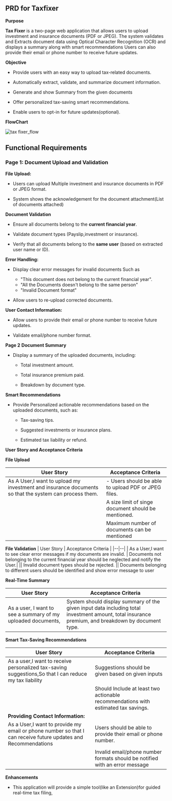 ## PRD for Taxfixer

**Purpose**

  **Tax Fixer** is a two-page web application that allows users to upload investment and insurance documents (PDF or JPEG). The system validates and Extracts document data using Optical Character Recognition (OCR) and displays a summary along with smart recommendations Users can also provide their email or phone number to receive future updates.

**Objective**
-   Provide users with an easy way to upload tax-related documents.
    
-   Automatically extract, validate, and summarize document information.
    
- Generate and show  Summary from the given documents  
- Offer personalized tax-saving smart recommendations.
    
-   Enable users to opt-in for future updates(optional).

**FlowChart**

![tax fixer_flow](https://github.com/user-attachments/assets/e4a819d2-9352-47c9-b17d-bd296047dc3d)




## **Functional Requirements**

### **Page 1: Document Upload and Validation**

 **File Upload:**
    
   -   Users can upload Multiple investment and insurance documents in PDF or JPEG format.
        
   -   System shows the acknowledgement for the document attachment(List of documents attached)
        
**Document Validation**
 -   Ensure all documents belong to the  **current financial year**.
    
 -   Validate document types (Payslip,investment or insurance).
    
 -   Verify that all documents belong to the  **same user**  (based on extracted user name or ID).

 **Error Handling:**
    
 -   Display clear error messages for invalid documents Such as
	   -  "This document does not belong to the current financial year".
	   - "All the Documents doesn't belong to the same person"
	   - "Invalid Document format"
        
  -   Allow users to re-upload corrected documents.

**User Contact Information:**

 -   Allow users to provide their email or phone number to receive future updates.
    
 -   Validate email/phone number format.

**Page 2**
**Document Summary**
   

 - Display a summary of the uploaded documents, including:
       
     -   Total investment amount.
           
   	 -   Total insurance premium paid.
           
   	  -   Breakdown by document type.

**Smart Recommendations**
-   Provide Personalized actionable recommendations based on the uploaded documents, such as:
    
    -   Tax-saving tips.
        
    -   Suggested investments or insurance plans.
        
    -   Estimated tax liability or refund.

 **User Story and Acceptance Criteria**



**File Upload**


|User Story|Acceptance Criteria  |
|--|--|
| As A User,I want to upload my investment and insurance documents so that the system can process them. |-   Users should be able to upload PDF or JPEG files.  |
||A size limit of singe document should be mentioned.
||Maximum number of documents can be mentioned


**File Validation**
| User Story | Acceptance Criteria |
|--|--|
| As a User,I want to see clear error messages if my documents are invalid. |   Documents not belonging to the current financial year should be neglected and notify the User.|
||   Invalid document types should be rejected.
|| Documents belonging to different users should be identified and show error message to user


**Real-Time Summary**

|User Story|Acceptance Criteria  |
|--|--|
| As a user,  I want to see a summary of my uploaded documents,|System should display summary of the given input data including total investment amount, total insurance premium, and breakdown by document type.

**Smart Tax-Saving Recommendations**

|User Story|Acceptance Criteria  |
|--|--|
| As a user,I want to receive personalized tax-saving suggestions,So that I can reduce my tax liability | Suggestions should be given based on given inputs |
||Should Include at least two actionable recommendations with estimated tax savings.
|**Providing Contact Information:**
|As a User,I want to provide my email or phone number so that I can receive future updates and Recommendations|Users should be able to provide their email or phone number.
||Invalid email/phone number formats should be notified with an error message


**Enhancements**
 - This application will provide a simple tool(like an Extension)for guided real-time tax filing,









